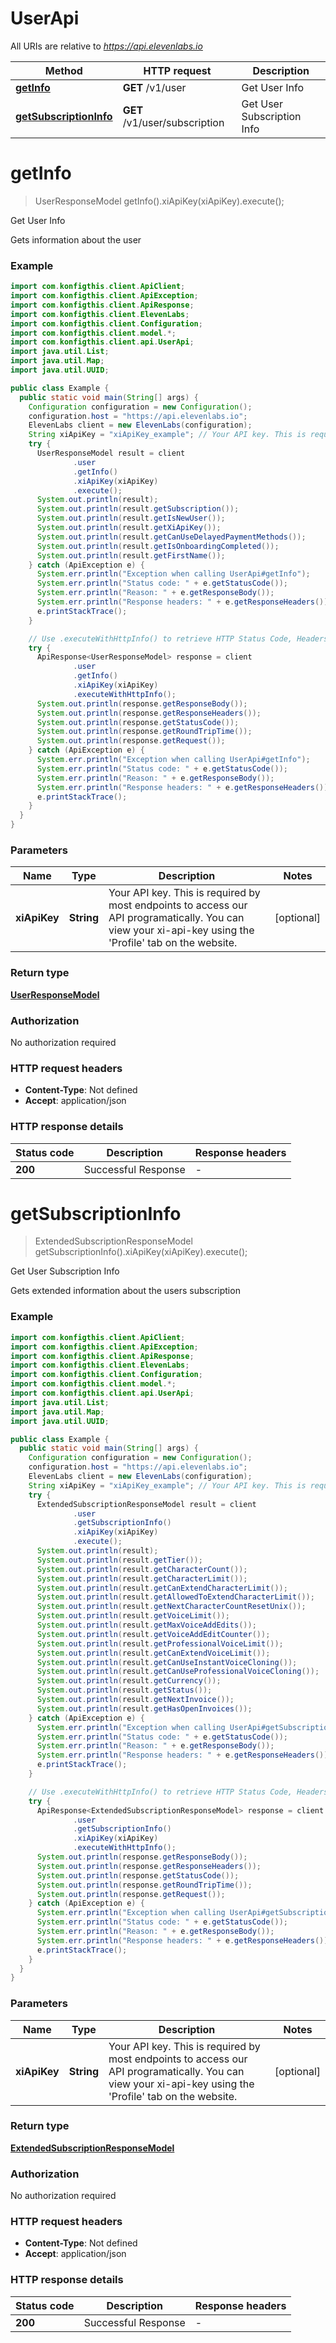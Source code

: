 # UserApi

All URIs are relative to *https://api.elevenlabs.io*

| Method | HTTP request | Description |
|------------- | ------------- | -------------|
| [**getInfo**](UserApi.md#getInfo) | **GET** /v1/user | Get User Info |
| [**getSubscriptionInfo**](UserApi.md#getSubscriptionInfo) | **GET** /v1/user/subscription | Get User Subscription Info |


<a name="getInfo"></a>
# **getInfo**
> UserResponseModel getInfo().xiApiKey(xiApiKey).execute();

Get User Info

Gets information about the user

### Example
```java
import com.konfigthis.client.ApiClient;
import com.konfigthis.client.ApiException;
import com.konfigthis.client.ApiResponse;
import com.konfigthis.client.ElevenLabs;
import com.konfigthis.client.Configuration;
import com.konfigthis.client.model.*;
import com.konfigthis.client.api.UserApi;
import java.util.List;
import java.util.Map;
import java.util.UUID;

public class Example {
  public static void main(String[] args) {
    Configuration configuration = new Configuration();
    configuration.host = "https://api.elevenlabs.io";
    ElevenLabs client = new ElevenLabs(configuration);
    String xiApiKey = "xiApiKey_example"; // Your API key. This is required by most endpoints to access our API programatically. You can view your xi-api-key using the 'Profile' tab on the website.
    try {
      UserResponseModel result = client
              .user
              .getInfo()
              .xiApiKey(xiApiKey)
              .execute();
      System.out.println(result);
      System.out.println(result.getSubscription());
      System.out.println(result.getIsNewUser());
      System.out.println(result.getXiApiKey());
      System.out.println(result.getCanUseDelayedPaymentMethods());
      System.out.println(result.getIsOnboardingCompleted());
      System.out.println(result.getFirstName());
    } catch (ApiException e) {
      System.err.println("Exception when calling UserApi#getInfo");
      System.err.println("Status code: " + e.getStatusCode());
      System.err.println("Reason: " + e.getResponseBody());
      System.err.println("Response headers: " + e.getResponseHeaders());
      e.printStackTrace();
    }

    // Use .executeWithHttpInfo() to retrieve HTTP Status Code, Headers and Request
    try {
      ApiResponse<UserResponseModel> response = client
              .user
              .getInfo()
              .xiApiKey(xiApiKey)
              .executeWithHttpInfo();
      System.out.println(response.getResponseBody());
      System.out.println(response.getResponseHeaders());
      System.out.println(response.getStatusCode());
      System.out.println(response.getRoundTripTime());
      System.out.println(response.getRequest());
    } catch (ApiException e) {
      System.err.println("Exception when calling UserApi#getInfo");
      System.err.println("Status code: " + e.getStatusCode());
      System.err.println("Reason: " + e.getResponseBody());
      System.err.println("Response headers: " + e.getResponseHeaders());
      e.printStackTrace();
    }
  }
}

```

### Parameters

| Name | Type | Description  | Notes |
|------------- | ------------- | ------------- | -------------|
| **xiApiKey** | **String**| Your API key. This is required by most endpoints to access our API programatically. You can view your xi-api-key using the &#39;Profile&#39; tab on the website. | [optional] |

### Return type

[**UserResponseModel**](UserResponseModel.md)

### Authorization

No authorization required

### HTTP request headers

 - **Content-Type**: Not defined
 - **Accept**: application/json

### HTTP response details
| Status code | Description | Response headers |
|-------------|-------------|------------------|
| **200** | Successful Response |  -  |

<a name="getSubscriptionInfo"></a>
# **getSubscriptionInfo**
> ExtendedSubscriptionResponseModel getSubscriptionInfo().xiApiKey(xiApiKey).execute();

Get User Subscription Info

Gets extended information about the users subscription

### Example
```java
import com.konfigthis.client.ApiClient;
import com.konfigthis.client.ApiException;
import com.konfigthis.client.ApiResponse;
import com.konfigthis.client.ElevenLabs;
import com.konfigthis.client.Configuration;
import com.konfigthis.client.model.*;
import com.konfigthis.client.api.UserApi;
import java.util.List;
import java.util.Map;
import java.util.UUID;

public class Example {
  public static void main(String[] args) {
    Configuration configuration = new Configuration();
    configuration.host = "https://api.elevenlabs.io";
    ElevenLabs client = new ElevenLabs(configuration);
    String xiApiKey = "xiApiKey_example"; // Your API key. This is required by most endpoints to access our API programatically. You can view your xi-api-key using the 'Profile' tab on the website.
    try {
      ExtendedSubscriptionResponseModel result = client
              .user
              .getSubscriptionInfo()
              .xiApiKey(xiApiKey)
              .execute();
      System.out.println(result);
      System.out.println(result.getTier());
      System.out.println(result.getCharacterCount());
      System.out.println(result.getCharacterLimit());
      System.out.println(result.getCanExtendCharacterLimit());
      System.out.println(result.getAllowedToExtendCharacterLimit());
      System.out.println(result.getNextCharacterCountResetUnix());
      System.out.println(result.getVoiceLimit());
      System.out.println(result.getMaxVoiceAddEdits());
      System.out.println(result.getVoiceAddEditCounter());
      System.out.println(result.getProfessionalVoiceLimit());
      System.out.println(result.getCanExtendVoiceLimit());
      System.out.println(result.getCanUseInstantVoiceCloning());
      System.out.println(result.getCanUseProfessionalVoiceCloning());
      System.out.println(result.getCurrency());
      System.out.println(result.getStatus());
      System.out.println(result.getNextInvoice());
      System.out.println(result.getHasOpenInvoices());
    } catch (ApiException e) {
      System.err.println("Exception when calling UserApi#getSubscriptionInfo");
      System.err.println("Status code: " + e.getStatusCode());
      System.err.println("Reason: " + e.getResponseBody());
      System.err.println("Response headers: " + e.getResponseHeaders());
      e.printStackTrace();
    }

    // Use .executeWithHttpInfo() to retrieve HTTP Status Code, Headers and Request
    try {
      ApiResponse<ExtendedSubscriptionResponseModel> response = client
              .user
              .getSubscriptionInfo()
              .xiApiKey(xiApiKey)
              .executeWithHttpInfo();
      System.out.println(response.getResponseBody());
      System.out.println(response.getResponseHeaders());
      System.out.println(response.getStatusCode());
      System.out.println(response.getRoundTripTime());
      System.out.println(response.getRequest());
    } catch (ApiException e) {
      System.err.println("Exception when calling UserApi#getSubscriptionInfo");
      System.err.println("Status code: " + e.getStatusCode());
      System.err.println("Reason: " + e.getResponseBody());
      System.err.println("Response headers: " + e.getResponseHeaders());
      e.printStackTrace();
    }
  }
}

```

### Parameters

| Name | Type | Description  | Notes |
|------------- | ------------- | ------------- | -------------|
| **xiApiKey** | **String**| Your API key. This is required by most endpoints to access our API programatically. You can view your xi-api-key using the &#39;Profile&#39; tab on the website. | [optional] |

### Return type

[**ExtendedSubscriptionResponseModel**](ExtendedSubscriptionResponseModel.md)

### Authorization

No authorization required

### HTTP request headers

 - **Content-Type**: Not defined
 - **Accept**: application/json

### HTTP response details
| Status code | Description | Response headers |
|-------------|-------------|------------------|
| **200** | Successful Response |  -  |

